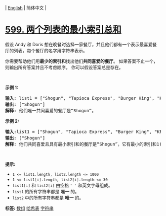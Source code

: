 | [English](README_EN.md) | 简体中文 |

# [599. 两个列表的最小索引总和](https://leetcode.cn/problems/minimum-index-sum-of-two-lists)
<p>假设 Andy 和 Doris 想在晚餐时选择一家餐厅，并且他们都有一个表示最喜爱餐厅的列表，每个餐厅的名字用字符串表示。</p>

<p>你需要帮助他们用<strong>最少的索引和</strong>找出他们<strong>共同喜爱的餐厅</strong>。 如果答案不止一个，则输出所有答案并且不考虑顺序。 你可以假设答案总是存在。</p>

<p>&nbsp;</p>

<p><strong>示例 1:</strong></p>

<pre>
<strong>输入: </strong>list1 = ["Shogun", "Tapioca Express", "Burger King", "KFC"]，list2 = ["Piatti", "The Grill at Torrey Pines", "Hungry Hunter Steakhouse", "Shogun"]
<strong>输出:</strong> ["Shogun"]
<strong>解释:</strong> 他们唯一共同喜爱的餐厅是“Shogun”。
</pre>

<p><strong>示例 2:</strong></p>

<pre>
<strong>输入:</strong>list1 = ["Shogun", "Tapioca Express", "Burger King", "KFC"]，list2 = ["KFC", "Shogun", "Burger King"]
<strong>输出:</strong> ["Shogun"]
<strong>解释:</strong> 他们共同喜爱且具有最小索引和的餐厅是“Shogun”，它有最小的索引和1(0+1)。
</pre>

<p>&nbsp;</p>

<p><strong>提示:</strong></p>

<ul>
	<li><code>1 &lt;= list1.length, list2.length &lt;= 1000</code></li>
	<li><code>1 &lt;= list1[i].length, list2[i].length &lt;= 30</code>&nbsp;</li>
	<li><code>list1[i]</code> 和 <code>list2[i]</code> 由空格<meta charset="UTF-8" />&nbsp;<code>' '</code>&nbsp;和英文字母组成。</li>
	<li><code>list1</code> 的所有字符串都是 <strong>唯一</strong> 的。</li>
	<li><code>list2</code> 中的所有字符串都是 <strong>唯一</strong> 的。</li>
</ul>

**标签:**  [数组](https://leetcode.cn/tag/array) [哈希表](https://leetcode.cn/tag/hash-table) [字符串](https://leetcode.cn/tag/string) 